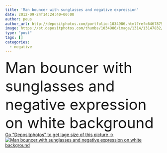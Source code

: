 ```yaml
---
title: 'Man bouncer with sunglasses and negative expression'
date: 2012-09-24T14:24:40+00:00
author: peus
author_url: http://depositphotos.com/portfolio-1034986.html?ref=64678756
image: https://st.depositphotos.com/thumbs/1034986/image/1314/13147832/api_thumb_450.jpg?forcejpeg=true
type: "post"
tags: []
categories: 
  - negative
---
```

<div aling="center">
            <font size="60"> Man bouncer with sunglasses and negative expression on white background</font>   
</div>
<div>
    <a href='https://depositphotos.com/13147832/stock-photo-man-bouncer-with-sunglasses-and.html?ref=64678756' target=_blank > Go "Depositphotos" to get lage size of this picture ->
        <img href='https://depositphotos.com/13147832/stock-photo-man-bouncer-with-sunglasses-and.html?ref=64678756' src='https://st.depositphotos.com/1034986/1314/i/950/depositphotos_13147832-stock-photo-man-bouncer-with-sunglasses-and.jpg?forcejpeg=true' alt='Man bouncer with sunglasses and negative expression on white background' >
    </a>
</div>
